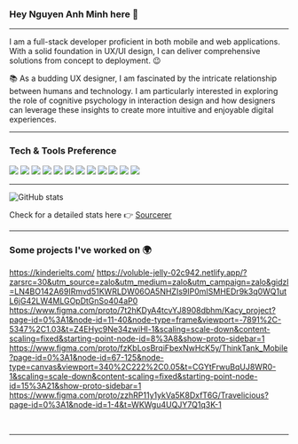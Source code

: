### Hey Nguyen Anh Minh here 👋

---

I am a full-stack developer proficient in both mobile and web applications. With a solid foundation in UX/UI design, I can deliver comprehensive solutions from concept to deployment. :wink:
 
 :books: As a budding UX designer, I am fascinated by the intricate relationship between humans and technology. I am particularly interested in exploring the role of cognitive psychology in interaction design and how designers can leverage these insights to create more intuitive and enjoyable digital experiences.

---


### Tech & Tools Preference

<img src = "https://img.shields.io/badge/-HTML5-E34F26?style=flat&logo=html5&logoColor=white"> <img src = "https://img.shields.io/badge/-CSS3-1572B6?style=flat&logo=css3&logoColor=white">
<img src="https://img.shields.io/badge/-Bootstrap-563D7C?style=flat&logo=bootstrap&logoColor=white">
<img src="https://img.shields.io/badge/-JavaScript-eed718?style=flat&logo=javascript&logoColor=ffffff">
<img src="https://img.shields.io/badge/-Sass-cc6699?style=flat&logo=sass&logoColor=ffffff">
<img src="https://img.shields.io/badge/-React-000000?style=flat&logo=react&logoColor=00c8ff">
<img src="https://img.shields.io/badge/-Firebase-FFA611?style=flat&logo=firebase&logoColor=FFFFFF">
<img src="https://img.shields.io/badge/-Progressive Web Apps-5A0FC8?style=flat">
<img src="http://img.shields.io/badge/-Git-F1502F?style=flat&logo=git&logoColor=FFFFFF">
<img src="http://img.shields.io/badge/-Github-000000?style=flat&logo=github&logoColor=FFFFFF">
<img src="http://img.shields.io/badge/-VS%20Code-007ACC?style=flat&logo=visual%20studio%20code&logoColor=white">
<img src="https://img.shields.io/badge/-Flutter-3a495d?style=flat&logo=flutter&logoColor=67b7f7">

---

![GitHub stats](https://github-readme-stats.vercel.app/api?username=Souravdey777&show_icons=true&hide_border=true)

Check for a detailed stats here :point_right: [Sourcerer](https://sourcerer.io/souravdey777)

---


### Some projects I've worked on  🌍
https://kinderielts.com/
https://voluble-jelly-02c942.netlify.app/?zarsrc=30&utm_source=zalo&utm_medium=zalo&utm_campaign=zalo&gidzl=LN4BO142A69IRmvd51KWRLDW06OA5NHZIs9IP0mISMHEDr9k3q0WQ1utL6jG42LW4MLGOpDtGnSo404aP0
https://www.figma.com/proto/7t2hKDyA4tcvYJ8908dbhm/Kacy_project?page-id=0%3A1&node-id=11-40&node-type=frame&viewport=-7891%2C-5347%2C1.03&t=Z4EHyc9Ne34zwiHl-1&scaling=scale-down&content-scaling=fixed&starting-point-node-id=8%3A8&show-proto-sidebar=1
https://www.figma.com/proto/fzKbLosBrqiFbexNwHcK5y/ThinkTank_Mobile?page-id=0%3A1&node-id=67-125&node-type=canvas&viewport=340%2C222%2C0.05&t=CGYtFrwuBqUJ8WR0-1&scaling=scale-down&content-scaling=fixed&starting-point-node-id=15%3A21&show-proto-sidebar=1
https://www.figma.com/proto/zzhRP11y1ykVa5K8DxfT6G/Travelicious?page-id=0%3A1&node-id=1-4&t=WKWgu4UQJY7Q1q3K-1


<br/>


---
